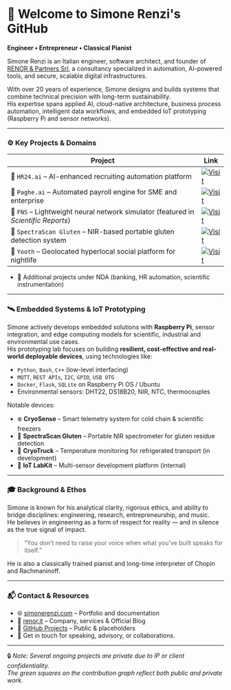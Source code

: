 # 👋 Welcome to Simone Renzi's GitHub

**Engineer • Entrepreneur • Classical Pianist**

Simone Renzi is an Italian engineer, software architect, and founder of [RENOR & Partners Srl](https://renor.it), a consultancy specialized in automation, AI-powered tools, and secure, scalable digital infrastructures.

With over 20 years of experience, Simone designs and builds systems that combine technical precision with long-term sustainability.  
His expertise spans applied AI, cloud-native architecture, business process automation, intelligent data workflows, and embedded IoT prototyping (Raspberry Pi and sensor networks).

---

### ⚙️ Key Projects & Domains

| Project | Link |
|--------|------|
| 🔧 `HR24.ai` – AI-enhanced recruiting automation platform | [![Visit](https://img.shields.io/badge/Visit%20Now-hr24.ai-65b743?style=for-the-badge)](https://hr24.ai) |
| 🧾 `Paghe.ai` – Automated payroll engine for SME and enterprise | [![Visit](https://img.shields.io/badge/Visit%20Now-paghe.ai-65b743?style=for-the-badge)](https://paghe.ai) |
| 🧠 `FNS` – Lightweight neural network simulator (featured in *Scientific Reports*) | [![Visit](https://img.shields.io/badge/Visit%20Now-fnsneuralsimulator.org-65b743?style=for-the-badge)](https://www.fnsneuralsimulator.org/) |
| 🌾 `SpectraScan Gluten` – NIR-based portable gluten detection system | [![Visit](https://img.shields.io/badge/Visit%20Now-renor.it-65b743?style=for-the-badge)](https://renor.it/spectrascan-gluten-il-rilevatore-tascabile-di-glutine-per-celiaci/) |
| 📍 `Yooth` – Geolocated hyperlocal social platform for nightlife | [![Visit](https://img.shields.io/badge/Visit%20Now-yooth.it-65b743?style=for-the-badge)](https://yooth.it) |

- 🔐 Additional projects under NDA (banking, HR automation, scientific instrumentation)

---

### 🛰️ Embedded Systems & IoT Prototyping

Simone actively develops embedded solutions with **Raspberry Pi**, sensor integration, and edge computing models for scientific, industrial and environmental use cases.  
His prototyping lab focuses on building **resilient, cost-effective and real-world deployable devices**, using technologies like:

- `Python`, `Bash`, `C++` (low-level interfacing)
- `MQTT`, `REST APIs`, `I2C`, `GPIO`, `USB OTG`
- `Docker`, `Flask`, `SQLite` on Raspberry Pi OS / Ubuntu
- Environmental sensors: DHT22, DS18B20, NIR, NTC, thermocouples

Notable devices:

- ❄️ **CryoSense** – Smart telemetry system for cold chain & scientific freezers  
- 🌾 **SpectraScan Gluten** – Portable NIR spectrometer for gluten residue detection  
- 🚚 **CryoTruck** – Temperature monitoring for refrigerated transport (in development)  
- 🔬 **IoT LabKit** – Multi-sensor development platform (internal)

---

### 🎓 Background & Ethos

Simone is known for his analytical clarity, rigorous ethics, and ability to bridge disciplines: engineering, research, entrepreneurship, and music.  
He believes in engineering as a form of respect for reality — and in silence as the true signal of impact.

> “You don’t need to raise your voice when what you’ve built speaks for itself.”

He is also a classically trained pianist and long-time interpreter of Chopin and Rachmaninoff.

---

### 📬 Contact & Resources

- 🌐 [simonerenzi.com](https://www.simonerenzi.com) – Portfolio and documentation  
- 🏢 [renor.it](https://renor.it) – Company, services & Official Blog  
- 🧪 [GitHub Projects](https://github.com/simonerenzi?tab=repositories) – Public & placeholders  
- 📩 Get in touch for speaking, advisory, or collaborations.

---

🔒 *Note: Several ongoing projects are private due to IP or client confidentiality.*  
*The green squares on the contribution graph reflect both public and private work.*
